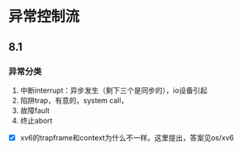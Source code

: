 # 异常控制流
## 8.1

### 异常分类
1. 中断interrupt：异步发生（剩下三个是同步的），io设备引起
2. 陷阱trap，有意的，system call，
3. 故障fault
4. 终止abort

- [x] xv6的trapframe和context为什么不一样。这里提出，答案见os/xv6
